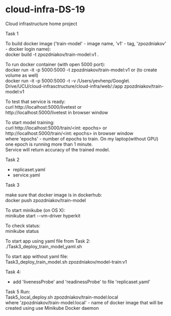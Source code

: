 # cloud-infra-DS-19
Cloud infrastructure home project

Task 1

To build docker image ('train-model' - image name, 'v1' - tag, 'zpozdniakov' - docker login name):\
docker build -t zpozdniakov/train-model:v1 .

To run docker container (with open 5000 port):\
docker run -it -p 5000:5000 -t zpozdniakov/train-model:v1
or (to create volume as well)\
docker run -it -p 5000:5000 -t -v /Users/yevhenp/Google\ Drive/UCU/cloud-infrasctructure/cloud-infra/web/:/app  zpozdniakov/train-model:v1

To test that service is ready:\
curl http://localhost:5000/livetest
or\
http://localhost:5000/livetest in browser window

To start model training:\
curl http://localhost:5000/train/<int: epochs>
or\
http://localhost:5000/train/<int: epochs> in browser window\
where 'epochs' - number of epochs to train. On my laptop(without GPU) one epoch is running more than 1 minute.\
Service will return accuracy of the trained model. 

Task 2
 - replicaset.yaml
 - service.yaml

Task 3

make sure that docker image is in dockerhub:\
docker push zpozdniakov/train-model

To start minikube (on OS X):\
minikube start --vm-driver hyperkit

To check status:\
minikube status

To start app using yaml file from Task 2:\
./Task3_deploy_train_model_yaml.sh

To start app without yaml file:\
Task3_deploy_train_model.sh zpozdniakov/model-train:v1

Task 4:
- add 'livenessProbe' and 'readinessProbe' to file  'replicaset.yaml'

Task 5
Run:\
Task5_local_deploy.sh zpozdniakov/train-model:local\
where 'zpozdniakov/train-model:local' - name of docker image that will be created using use Minikube Docker daemon
